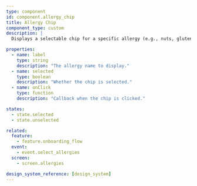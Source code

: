 ```yaml
---
type: component
id: component.allergy_chip
title: Allergy Chip
component_type: custom
description: |
  Displays a selectable chip for a specific allergy (e.g., nuts, gluten) during onboarding or meal planning.

properties:
  - name: label
    type: string
    description: "The allergy name to display."
  - name: selected
    type: boolean
    description: "Whether the chip is selected."
  - name: onClick
    type: function
    description: "Callback when the chip is clicked."

states:
  - state.selected
  - state.unselected

related:
  feature:
    - feature.onboarding_flow
  event:
    - event.select_allergies
  screen:
    - screen.allergies

design_system_reference: [design_system]
---
```

